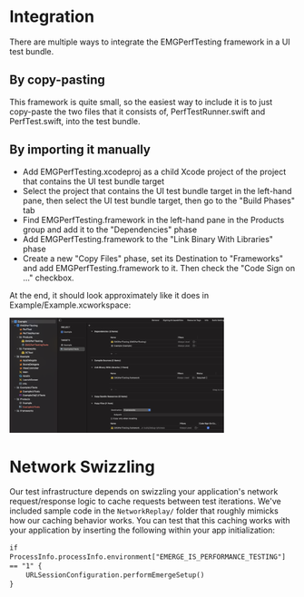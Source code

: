 # Integration

There are multiple ways to integrate the EMGPerfTesting framework in a UI test bundle.

## By copy-pasting

This framework is quite small, so the easiest way to include it is to just copy-paste the two files that it consists of, PerfTestRunner.swift and PerfTest.swift, into the test bundle.

## By importing it manually

- Add EMGPerfTesting.xcodeproj as a child Xcode project of the project that contains the UI test bundle target
- Select the project that contains the UI test bundle target in the left-hand pane, then select the UI test bundle target, then go to the "Build Phases" tab
- Find EMGPerfTesting.framework in the left-hand pane in the Products group and add it to the "Dependencies" phase
- Add EMGPerfTesting.framework to the "Link Binary With Libraries" phase
- Create a new "Copy Files" phase, set its Destination to "Frameworks" and add EMGPerfTesting.framework to it. Then check the "Code Sign on ..." checkbox.

At the end, it should look approximately like it does in Example/Example.xcworkspace:

<img src="misc/screenshot.png" width="75%">

# Network Swizzling

Our test infrastructure depends on swizzling your application's network request/response logic to cache requests between test iterations. We've included sample code in the `NetworkReplay/` folder that roughly mimicks how our caching behavior works. You can test that this caching works with your application by inserting the following within your app initialization:

```
if ProcessInfo.processInfo.environment["EMERGE_IS_PERFORMANCE_TESTING"] == "1" {
    URLSessionConfiguration.performEmergeSetup()
}
```
